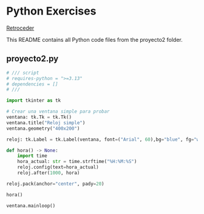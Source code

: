 # Python Exercises

[Retroceder](../README.md)

This README contains all Python code files from the proyecto2 folder.


## proyecto2.py

```python
# /// script
# requires-python = ">=3.13"
# dependencies = []
# ///

import tkinter as tk

# Crear una ventana simple para probar
ventana: tk.Tk = tk.Tk()
ventana.title("Reloj simple")
ventana.geometry("400x200")

reloj: tk.Label = tk.Label(ventana, font=("Arial", 60),bg="blue", fg="white")

def hora() -> None:
    import time
    hora_actual: str = time.strftime("%H:%M:%S")
    reloj.config(text=hora_actual)
    reloj.after(1000, hora)

reloj.pack(anchor="center", pady=20)

hora()

ventana.mainloop()
```

